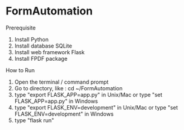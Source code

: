 # FormAutomation

Prerequisite
1. Install Python
2. Install database SQLite
3. Install web framework Flask
4. Install FPDF package

How to Run
1. Open the terminal / command prompt
2. Go to directory, like : cd ~/FormAutomation
3. type "export FLASK_APP=app.py" in Unix/Mac or type "set FLASK_APP=app.py" in Windows
4. type "export FLASK_ENV=development" in Unix/Mac or type "set FLASK_ENV=development" in Windows
5. type "flask run"
